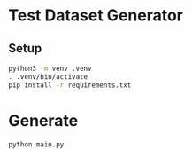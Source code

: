 # Test Dataset Generator

## Setup

```bash
python3 -m venv .venv
. .venv/bin/activate
pip install -r requirements.txt
```

# Generate

```bash
python main.py
```
